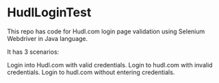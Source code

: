 # HudlLoginTest

This repo has code for Hudl.com login page validation using Selenium Webdriver in Java language.

It has 3 scenarios:

Login into Hudl.com with valid credentials.
Login to hudl.com with invalid credentials.
Login to hudl.com without entering credentials.
